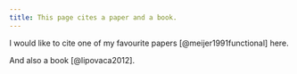 ```yaml
---
title: This page cites a paper and a book.
---
```


I would like to cite one of my favourite papers [@meijer1991functional] here.

And also a book [@lipovaca2012].
